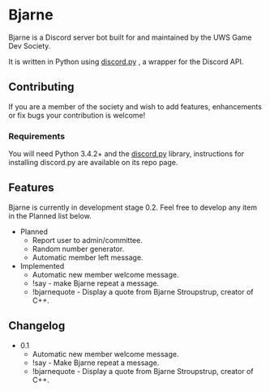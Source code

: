 # Bjarne  

Bjarne is a Discord server bot built for and maintained by the UWS Game Dev Society.

It is written in Python using [discord.py](https://github.com/Rapptz/discord.py) , a wrapper for the Discord API.

## Contributing
If you are a member of the society and wish to add features, enhancements or fix bugs your contribution is welcome!

### Requirements
You will need Python 3.4.2+ and the [discord.py](https://github.com/Rapptz/discord.py) library, instructions for installing discord.py 
are available on its repo page. 

## Features
Bjarne is currently in development stage 0.2. Feel free to develop any item in the Planned list below.
* Planned
  * Report user to admin/committee.
  * Random number generator.
  * Automatic member left message.
* Implemented
  * Automatic new member welcome message.
  * !say - make Bjarne repeat a message.    
  * !bjarnequote - Display a quote from Bjarne Stroupstrup, creator of C++.
  
## Changelog
* 0.1
  * Automatic new member welcome message.
  * !say - Make Bjarne repeat a message.
  * !bjarnequote - Display a quote from Bjarne Stroupstrup, creator of C++.
